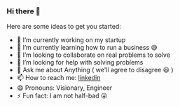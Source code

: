 ### Hi there 👋


Here are some ideas to get you started:

- 🔭   I’m currently working on my startup
- 🌱   I’m currently learning how to run a business 😅
- 👯   I’m looking to collaborate on real problems to solve
- 🤔   I’m looking for help with solving problems
- 💬   Ask me about Anything ( we'll agree to disagree 😆 )
- 📫   How to reach me: [linkedin](https://www.linkedin.com/in/alimirayman/)
- 😄   Pronouns: Visionary, Engineer
- ⚡    Fun fact: I am not half-bad  😜
